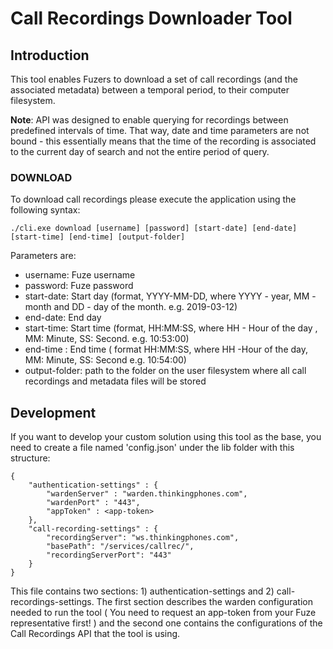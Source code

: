 # Call Recordings Downloader Tool


## Introduction
This tool enables Fuzers to download a set of call recordings (and the associated metadata) between a temporal period, to their computer filesystem.

__Note__: API was designed to enable querying for recordings between predefined intervals of time. That way, date and time parameters are not bound - this essentially means that the time of the recording is associated to the current day of search and not the entire period of query.

### __DOWNLOAD__

To download call recordings please execute the application using the following syntax:

```./cli.exe download [username] [password] [start-date] [end-date] [start-time] [end-time] [output-folder] ```

Parameters are: 

* username: Fuze username
* password: Fuze password
* start-date: Start day (format, YYYY-MM-DD, where YYYY - year, MM - month and DD - day of the month. e.g. 2019-03-12)
* end-date: End day
* start-time: Start time (format, HH:MM:SS, where HH - Hour of the day , MM: Minute, SS: Second. e.g. 10:53:00)
* end-time : End time ( format HH:MM:SS, where HH -Hour of the day, MM: Minute, SS: Second e.g. 10:54:00)
* output-folder: path to the folder on the user filesystem where all call recordings and metadata files will be stored


## Development
If you want to develop your custom solution using this tool as the base, you need to create a file named 'config.json' under the lib folder with this structure:

```
{
    "authentication-settings" : {
        "wardenServer" : "warden.thinkingphones.com",
        "wardenPort" : "443",
        "appToken" : <app-token>
    },
    "call-recording-settings" : {
        "recordingServer": "ws.thinkingphones.com",
        "basePath": "/services/callrec/",
        "recordingServerPort": "443"
    }
}
```

This file contains two sections: 1) authentication-settings and 2) call-recordings-settings. The first section describes the warden configuration needed to run the tool ( You need to request an app-token from your Fuze representative first! ) and the second one contains the configurations of the Call Recordings API that the tool is using.

